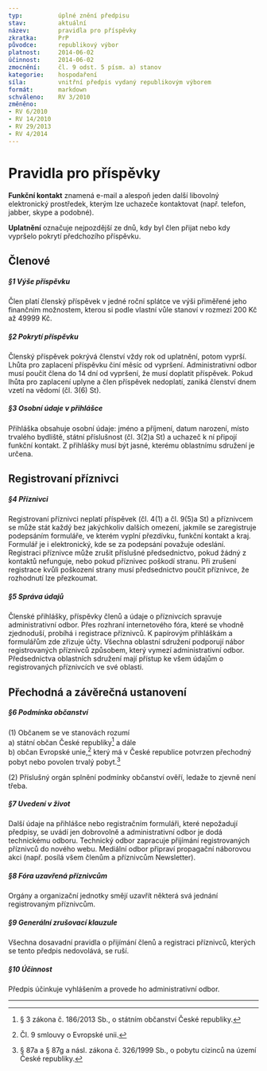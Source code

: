 ```yaml
---
typ:          úplné znění předpisu
stav:         aktuální
název:        pravidla pro příspěvky
zkratka:      PrP
původce:      republikový výbor
platnost:     2014-06-02
účinnost:     2014-06-02
zmocnění:     čl. 9 odst. 5 písm. a) stanov
kategorie:    hospodaření
síla:         vnitřní předpis vydaný republikovým výborem
formát:       markdown
schváleno:    RV 3/2010
změněno:
- RV 6/2010
- RV 14/2010
- RV 29/2013
- RV 4/2014
---
```


# Pravidla pro příspěvky

**Funkční kontakt** znamená e-mail a alespoň jeden další libovolný elektronický prostředek, kterým lze uchazeče kontaktovat (např. telefon, jabber, skype a podobné).

**Uplatnění** označuje nejpozdější ze dnů, kdy byl člen přijat nebo kdy vypršelo pokrytí předchozího příspěvku.

## Členové

##### §1 Výše příspěvku

Člen platí členský příspěvek v jedné roční splátce ve výši přiměřené jeho finančním možnostem, kterou si podle vlastní vůle stanoví v rozmezí 200 Kč až 49999 Kč.

##### §2 Pokrytí příspěvku

Členský příspěvek pokrývá členství vždy rok od uplatnění, potom vyprší. Lhůta pro zaplacení příspěvku činí měsíc od vypršení. Administrativní odbor musí poučit člena do 14 dní od vypršení, že musí doplatit příspěvek. Pokud lhůta pro zaplacení uplyne a člen příspěvek nedoplatí, zaniká členství dnem vzetí na vědomí (čl. 3(6) St).

##### §3 Osobní údaje v přihlášce

Přihláška obsahuje osobní údaje: jméno a příjmení, datum narození, místo trvalého bydliště, státní příslušnost (čl. 3(2)a St) a uchazeč k ní připojí funkční kontakt. Z přihlášky musí být jasné, kterému oblastnímu sdružení je určena.

## Registrovaní příznivci

##### §4 Příznivci

Registrovaní příznivci neplatí příspěvek (čl. 4(1) a čl. 9(5)a St) a příznivcem se může stát každý bez jakýchkoliv dalších omezení, jakmile se zaregistruje podepsáním formuláře, ve kterém vyplní přezdívku, funkční kontakt a kraj. Formulář je i elektronický, kde se za podepsání považuje odeslání. Registraci příznivce může zrušit příslušné předsednictvo, pokud žádný z kontaktů nefunguje, nebo pokud příznivec poškodí stranu. Při zrušení registrace kvůli poškození strany musí předsednictvo poučit příznivce, že rozhodnutí lze přezkoumat.

##### §5 Správa údajů

Členské přihlášky, příspěvky členů a údaje o příznivcích spravuje administrativní odbor. Přes rozhraní internetového fóra, které se vhodně zjednoduší, probíhá i registrace příznivců. K papírovým přihláškám a formulářům zde zřizuje účty. Všechna oblastní sdružení podporují nábor registrovaných příznivců způsobem, který vymezí administrativní odbor. Předsednictva oblastních sdružení mají přístup ke všem údajům o registrovaných příznivcích ve své oblasti.

## Přechodná a závěrečná ustanovení

##### §6 Podmínka občanství

(1) Občanem se ve stanovách rozumí  
  a) státní občan České republiky[^obcan-cr] a dále  
  b) občan Evropské unie,[^obcan-eu] který má v České republice potvrzen přechodný pobyt nebo povolen trvalý pobyt.[^trvaly-pobyt]

(2) Příslušný orgán splnění podmínky občanství ověří, ledaže to zjevně není třeba.

##### §7 Uvedení v život

Další údaje na přihlášce nebo registračním formuláři, které nepožadují předpisy, se uvádí jen dobrovolně a administrativní odbor je dodá technickému odboru. Technický odbor zapracuje přijímání registrovaných příznivců do nového webu. Mediální odbor připraví propagační náborovou akci (např. posílá všem členům a příznivcům Newsletter).

##### §8 Fóra uzavřená příznivcům

Orgány a organizační jednotky smějí uzavřít některá svá jednání registrovaným příznivcům.

##### §9 Generální zrušovací klauzule

Všechna dosavadní pravidla o přijímání členů a registraci příznivců, kterých se tento předpis nedovolává, se ruší.

##### §10 Účinnost

Předpis účinkuje vyhlášením a provede ho administrativní odbor.

----

[^obcan-cr]: § 3 zákona č. 186/2013 Sb., o státním občanství České republiky.
[^obcan-eu]: Čl. 9 smlouvy o Evropské unii.
[^trvaly-pobyt]: § 87a a § 87g a násl. zákona č. 326/1999 Sb., o pobytu cizinců na území České republiky.
